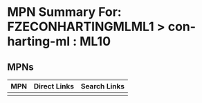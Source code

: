 



# MPN Summary For: FZECONHARTINGMLML1 > con-harting-ml : ML10

## MPNs
  

|MPN|Direct Links|Search Links|
| :--- | :--- | :--- |
||||

